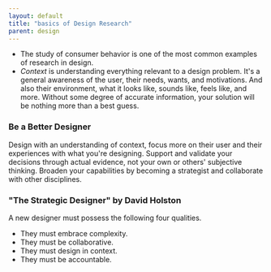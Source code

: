 ```yaml
---
layout: default
title: "basics of Design Research"
parent: design
---
```


- The study of consumer behavior is one of the most common examples of research in design.
-  *Context* is understanding everything relevant to a design problem. It's a general awareness of the user, their needs, wants, and motivations. And also their environment, what it looks like, sounds like, feels like, and more. Without some degree of accurate information, your solution will be nothing more than a best guess. 

### Be a Better Designer

  Design with an understanding of context, focus more on their user and their experiences with what you're designing. Support and validate your decisions through actual evidence, not your own or others' subjective thinking. Broaden your capabilities by becoming a strategist and collaborate with other disciplines. 

### "The Strategic Designer" by David Holston
A new designer must possess the following four qualities. 
- They must embrace complexity.
-  They must be collaborative. 
- They must design in context. 
- They must be accountable. 